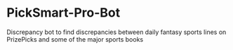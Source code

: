 # PickSmart-Pro-Bot
Discrepancy bot to find discrepancies between daily fantasy sports lines on PrizePicks and some of the major sports books
